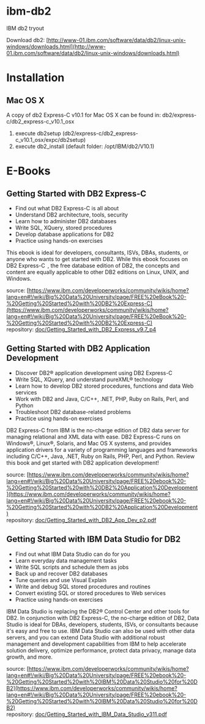 ibm-db2
=======

IBM db2 tryout

Download db2: [http://www-01.ibm.com/software/data/db2/linux-unix-windows/downloads.html](http://www-01.ibm.com/software/data/db2/linux-unix-windows/downloads.html)  

# Installation
## Mac OS X
A copy of db2 Express-C v10.1 for Mac OS X can be found in: db2/express-c/db2_express-c_v10.1_osx  
1. execute db2setup (db2/express-c/db2_express-c_v10.1_osx/expc/db2setup)  
2. execute db2_install (default folder: /opt/IBM/db2/V10.1)

# E-Books
## Getting Started with DB2 Express-C
- Find out what DB2 Express-C is all about
- Understand DB2 architecture, tools, security
- Learn how to administer DB2 databases
- Write SQL, XQuery, stored procedures
- Develop database applications for DB2
- Practice using hands-on exercises

This ebook is ideal for developers, consultants, ISVs, DBAs, students, or anyone who wants to get started with DB2. While this ebook focuses on DB2 Express-C  , the free database edition of DB2, the concepts and content are equally applicable to other DB2 editions on Linux, UNIX, and Windows.

source: [https://www.ibm.com/developerworks/community/wikis/home?lang=en#!/wiki/Big%20Data%20University/page/FREE%20eBook%20-%20Getting%20Started%20with%20DB2%20Express-C](https://www.ibm.com/developerworks/community/wikis/home?lang=en#!/wiki/Big%20Data%20University/page/FREE%20eBook%20-%20Getting%20Started%20with%20DB2%20Express-C)  
repository: [doc/Getting_Started_with_DB2_Express_v9.7_p4](https://github.com/stefanborghys/ibm-db2/blob/master/doc/Getting_Started_with_DB2_Express_v9.7_p4.pdf)
## Getting Started with DB2 Application Development
- Discover DB2® application development using DB2 Express-C
- Write SQL, XQuery, and understand pureXML® technology
- Learn how to develop DB2 stored procedures, functions and data Web services
- Work with DB2 and Java, C/C++, .NET, PHP, Ruby on Rails, Perl, and Python
- Troubleshoot DB2 database-related problems
- Practice using hands-on exercises

DB2 Express-C from IBM is the no-charge edition of DB2 data server for managing relational and XML data with ease. DB2 Express-C runs on Windows®, Linux®, Solaris, and Mac OS X systems, and provides application drivers for a variety of programming languages and frameworks including C/C++, Java, .NET, Ruby on Rails, PHP, Perl, and Python. Review this book and get started with DB2 application development!

source: [https://www.ibm.com/developerworks/community/wikis/home?lang=en#!/wiki/Big%20Data%20University/page/FREE%20ebook%20-%20Getting%20Started%20with%20DB2%20Application%20Development](https://www.ibm.com/developerworks/community/wikis/home?lang=en#!/wiki/Big%20Data%20University/page/FREE%20ebook%20-%20Getting%20Started%20with%20DB2%20Application%20Development)  
repository: [doc/Getting_Started_with_DB2_App_Dev_p2.pdf](https://github.com/stefanborghys/ibm-db2/blob/master/doc/Getting_Started_with_DB2_App_Dev_p2.pdf)  

## Getting Started with IBM Data Studio for DB2
- Find out what IBM Data Studio can do for you
- Learn everyday data management tasks
- Write SQL scripts and schedule them as jobs
- Back up and recover DB2 databases
- Tune queries and use Visual Explain
- Write and debug SQL stored procedures and routines
- Convert existing SQL or stored procedures to Web services
- Practice using hands-on exercises

IBM Data Studio is replacing the DB2® Control Center and other tools for DB2. In conjunction with DB2 Express-C, the no-charge edition of DB2, Data Studio is ideal for DBAs, developers, students, ISVs, or consultants because it's easy and free to use. IBM Data Studio can also be used with other data servers, and you can extend Data Studio with additional robust management and development capabilities from IBM to help accelerate solution delivery, optimize performance, protect data privacy, manage data growth, and more.

source: [https://www.ibm.com/developerworks/community/wikis/home?lang=en#!/wiki/Big%20Data%20University/page/FREE%20ebook%20-%20Getting%20Started%20with%20IBM%20Data%20Studio%20for%20DB2](https://www.ibm.com/developerworks/community/wikis/home?lang=en#!/wiki/Big%20Data%20University/page/FREE%20ebook%20-%20Getting%20Started%20with%20IBM%20Data%20Studio%20for%20DB2)  
repository: [doc/Getting_Started_with_IBM_Data_Studio_v311.pdf](https://github.com/stefanborghys/ibm-db2/blob/master/doc/Getting_Started_with_IBM_Data_Studio_v311.pdf)


